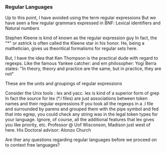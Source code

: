 ### Regular Languages
Up to this point, I have avoided using the term regular expressions
But we have seen a few regular grammars expressed in BNF: Lexical identifiers and Natural numbers

Stephen Kleene is kind of known as the regular expression guy
In fact, the "*" or astrick is often called the Kleene star in his honor.
He, being a mathetician, gives us theoritical formalisms for regular sets here.

But, I have the idea that Ken Thompson is the  practical dude with regard to regexps.
Like the famous Yankee catcher: and em  philosopher: Yogi Berra states: 
"In theory, theory and practice are the same, but in practice, they are not"

These are the units and groupings of regular expressions

Consider the  Unix tools : lex and yacc.
lex is kind of a superior form of grep
In fact the source for lex (*.l files) are just associations between token names and their regular expressions
If you took  all the regexps in a .l file and surrounded by parens and grouped them with the pipe symbol and fed that into egrep, you could check any string was in the legal token types for your language.
Ignore, of course, all the additional features that lex gives you like priority, etc.
Professor @ Uof Wisconson, Madison just west of here. 
His Doctoral advisor: Alonzo Church



Are ther any questions regarding regular languages before we proceed on to context free languages?